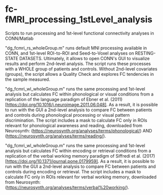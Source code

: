 # fc-fMRI_processing_1stLevel_analysis
Scripts to run processing and 1st-level functional connectivity analyses in CONN/Matlab

"dg_fcmri_rs_wholeGroup.m" runs default MNI processing available in CONN, and 1st-level ROI-to-ROI and Seed-to-Voxel analyses on RESTING-STATE DATASETS. Ultimately, it allows to open CONN's GUI to visualize results and perform 2nd-level analysis. The script runs these processes with a WHOLE group of patients and controls. Without 2nd-level covariates (groups), the script allows a Quality Check and explores FC tendencies in the sample measured.

"dg_fcmri_wl_wholeGroup.m" runs the same processing and 1st-level analysis but calculates FC within phonological or visual conditions from a replication of the language paradigm of Ebner et al. (2011) [https://doi.org/10.1016/j.neuroimage.2011.06.048]. As a result, it is possible to run with the GUI a 2nd-level analysis to compare FC between patients and controls during phonological processing or visual pattern discrimination. The script includes a mask to calculate FC only in ROIs relevant for phonological awareness and reading, downloaded from Neurosynth: (https://neurosynth.org/analyses/terms/phonological/) AND (https://neurosynth.org/analyses/terms/reading/).

"dg_fcmri_wl_wholeGroup.m" runs the same processing and 1st-level analysis but calculates FC within encoding or retrieval conditions from a replication of the verbal working memory paradigm of Siffredi et al. (2017) [https://doi.org/10.1371/journal.pone.0179959]. As a result, it is possible to run with the GUI a 2nd-level analysis to compare FC between patients and controls during encoding or retrieval. The script includes a mask to calculate FC only in ROIs relevant for verbal working memory, downloaded from Neurosynth:(https://neurosynth.org/analyses/terms/verbal%20working/).


